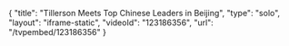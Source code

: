 {
    "title": "Tillerson Meets Top Chinese Leaders in Beijing",
    "type": "solo",
    "layout": "iframe-static",
    "videoId": "123186356",
    "url": "\/tvpembed\/123186356"
}
